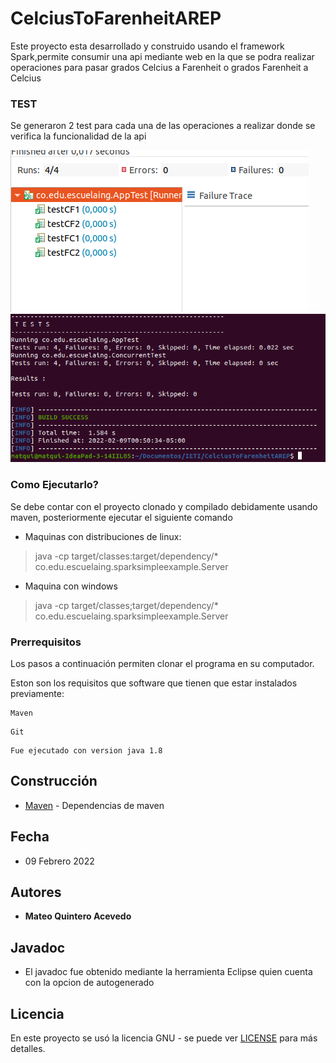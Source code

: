 # CelciusToFarenheitAREP

Este proyecto esta desarrollado y construido usando el framework Spark,permite consumir una api mediante web en la que se podra realizar operaciones para pasar grados Celcius a Farenheit o grados Farenheit a Celcius


### TEST

Se generaron 2 test para cada una de las operaciones a realizar donde se verifica la funcionalidad de la api

![](./img/testCF.png)
![](./img/test2FC.png)

### Como Ejecutarlo?

Se debe contar con el proyecto clonado y compilado debidamente usando maven, posteriormente ejecutar el siguiente comando

* Maquinas con distribuciones de linux:
> java -cp target/classes:target/dependency/* co.edu.escuelaing.sparksimpleexample.Server
* Maquina con windows
>java -cp target/classes;target/dependency/* co.edu.escuelaing.sparksimpleexample.Server

### Prerrequisitos

Los pasos a continuación permiten clonar el programa en su computador.



Eston son los requisitos que software que tienen que estar instalados previamente:

```
Maven
```
```
Git
```
```
Fue ejecutado con version java 1.8
```
## Construcción 
* [Maven](https://maven.apache.org/) - Dependencias de maven

## Fecha
* 09 Febrero 2022

## Autores

* **Mateo Quintero Acevedo** 

## Javadoc

* El javadoc fue obtenido mediante la herramienta Eclipse quien cuenta con la opcion de autogenerado
	
## Licencia

En este proyecto se usó la licencia GNU - se puede ver [LICENSE](LICENSE) para más detalles.
